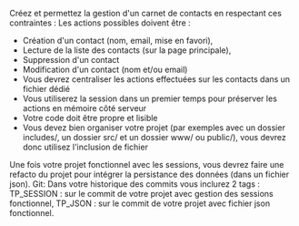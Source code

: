 
Créez et permettez la gestion d'un carnet de contacts en respectant ces contraintes :
Les actions possibles doivent être :
- Création d'un contact (nom, email, mise en favori),
- Lecture de la liste des contacts (sur la page principale),
- Suppression d'un contact
- Modification d'un contact (nom et/ou email)
- Vous devrez centraliser les actions effectuées sur les contacts dans un fichier dédié
- Vous utiliserez la session dans un premier temps pour préserver les actions en mémoire
côté serveur
- Votre code doit être propre et lisible
- Vous devez bien organiser votre projet (par exemples avec un dossier includes/, un dossier
src/ et un dossier www/ ou public/), vous devrez donc utilisez l'inclusion de fichier

Une fois votre projet fonctionnel avec les sessions, vous devrez faire une refacto du projet pour
intégrer la persistance des données (dans un fichier json).
Git:
Dans votre historique des commits vous inclurez 2 tags :
TP_SESSION : sur le commit de votre projet avec gestion des sessions fonctionnel,
TP_JSON : sur le commit de votre projet avec fichier json fonctionnel.

